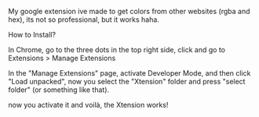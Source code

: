 My google extension ive made to get colors from other websites (rgba and hex), its not so professional, but it works haha.

How to Install?

In Chrome, go to the three dots in the top right side, click and go to Extensions > Manage Extensions

In the "Manage Extensions" page, activate Developer Mode, and then click "Load unpacked", now you select the "Xtension" folder and press "select folder" (or something like that).

now you activate it and voilà, the Xtension works!

